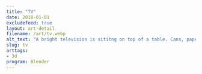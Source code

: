 ```yaml
---
title: "TV"
date: 2018-01-01
excludefeed: true
layout: art-detail
filename: /art/tv.webp
alt_text: "A bright television is sititng on top of a table. Cans, paper and other trash is sitting on a table in front of it."
slug: tv
arttags:
- 3d
program: Blender
---
```

